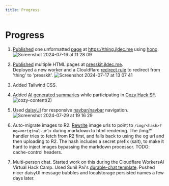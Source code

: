 ```yaml
---
title: Progress
---
```

# Progress

1. [Published](https://presskit.jldec.me/new-thing) one unformatted [page](content/new-thing.md) at https://thing.jldec.me using [hono](https://hono.dev/).
  ![Screenshot 2024-07-16 at 11 28 09](https://github.com/user-attachments/assets/fea0cc4e-125b-4f14-84a6-c4b19385bc8d)

2. [Published](https://presskit.jldec.me/) multiple HTML pages at [presskit.jldec.me](https://presskit.jldec.me).  
   Deployed a new worker and a Clouldflare [redirect rule](https://developers.cloudflare.com/rules/url-forwarding/single-redirects/examples/#redirect-all-requests-to-a-different-hostname) to redirect from 'thing' to 'presskit'.
  ![Screenshot 2024-07-17 at 13 07 41](https://github.com/user-attachments/assets/d43e5f3f-3d29-485d-882f-11a64c997213)

3. Added Tailwind CSS.

4. Added [AI generated summaries](https://presskit.jldec.me/summarize) while participating in [Cozy Hack SF](https://lu.ma/wco3g23k?tk=5aQXWb).
   ![cozy-content(2)](https://github.com/user-attachments/assets/43694062-5fcf-41a8-b2cb-45f201a6caf0)

5. Used [daisyUI](https://presskit.jldec.me/daisyui) for responsive [navbar/navbar](https://daisyui.com/components/drawer/#navbar-menu-for-desktop--sidebar-drawer-for-mobile) navigation.  
  ![Screenshot 2024-07-29 at 19 16 29](https://github.com/user-attachments/assets/1ac24765-86a0-44c2-9110-982ffbc1d1f7)

6. Auto-migrate images to R2. [Rewrite](/packages/worker/src/markdown/rewrite-url.ts) image urls to point to `/img/<hash>?og=<original-url>` during markdown to html rendering. The /img/* handler tries to fetch from R2 first, and falls back to using the og url and then uploading to R2. The hash includes a secret prefix (salt), to make it hard to inject images bypassing the markdown processor. TODO: cache-control headers.

7. Multi-person chat. Started work on this during the Cloudflare WorkersAI Virtual Hack Camp. Used Sunil Pai's [durable-chat template](https://github.com/threepointone/durable-chat). Pushed nicer daisyUI message bubbles and localstorage persisted names a few days later.
